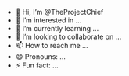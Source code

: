 - 👋 Hi, I’m @TheProjectChief
- 👀 I’m interested in ...
- 🌱 I’m currently learning ...
- 💞️ I’m looking to collaborate on ...
- 📫 How to reach me ...
- 😄 Pronouns: ...
- ⚡ Fun fact: ...

<!---
TheProjectChief/TheProjectChief is a ✨ special ✨ repository because its `README.md` (this file) appears on your GitHub profile.
You can click the Preview link to take a look at your changes.
--->
